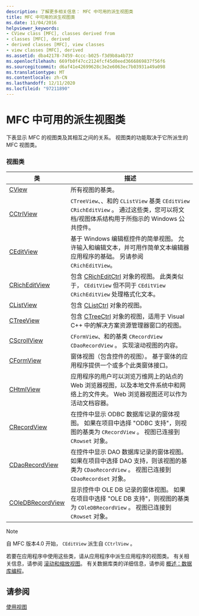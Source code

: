 ```yaml
---
description: 了解更多相关信息： MFC 中可用的派生视图类
title: MFC 中可用的派生视图类
ms.date: 11/04/2016
helpviewer_keywords:
- CView class [MFC], classes derived from
- classes [MFC], derived
- derived classes [MFC], view classes
- view classes [MFC], derived
ms.assetid: dba42178-7459-4ccc-b025-f3d9b8a4b737
ms.openlocfilehash: 669fb0f47cc2124fcf45d0eed3666869837f56f6
ms.sourcegitcommit: d6af41e42699628c3e2e6063ec7b03931a49a098
ms.translationtype: MT
ms.contentlocale: zh-CN
ms.lasthandoff: 12/11/2020
ms.locfileid: "97211890"
---
```

# <a name="derived-view-classes-available-in-mfc"></a>MFC 中可用的派生视图类

下表显示 MFC 的视图类及其相互之间的关系。 视图类的功能取决于它所派生的 MFC 视图类。

### <a name="view-classes"></a>视图类

|类|描述|
|-----------|-----------------|
|[CView](reference/cview-class.md)|所有视图的基类。|
|[CCtrlView](reference/cctrlview-class.md)|`CTreeView`、、和的 `CListView` 基类 `CEditView` `CRichEditView` 。 通过这些类，您可以将文档/视图体系结构用于所指示的 Windows 公共控件。|
|[CEditView](reference/ceditview-class.md)|基于 Windows 编辑框控件的简单视图。 允许输入和编辑文本，并可用作简单文本编辑器应用程序的基础。 另请参阅 `CRichEditView`。|
|[CRichEditView](reference/cricheditview-class.md)|包含 [CRichEditCtrl](reference/cricheditctrl-class.md) 对象的视图。 此类类似于， `CEditView` 但不同于 `CEditView` `CRichEditView` 处理格式化文本。|
|[CListView](reference/clistview-class.md)|包含 [CListCtrl](reference/clistctrl-class.md) 对象的视图。|
|[CTreeView](reference/ctreeview-class.md)|包含 [CTreeCtrl](reference/ctreectrl-class.md) 对象的视图，适用于 Visual C++ 中的解决方案资源管理器窗口的视图。|
|[CScrollView](reference/cscrollview-class.md)|`CFormView`、和的基类 `CRecordView` `CDaoRecordView` 。 实现滚动视图的内容。|
|[CFormView](reference/cformview-class.md)|窗体视图（包含控件的视图）。 基于窗体的应用程序提供一个或多个此类窗体接口。|
|[CHtmlView](reference/chtmlview-class.md)|应用程序的用户可以浏览万维网上的站点的 Web 浏览器视图，以及本地文件系统中和网络上的文件夹。 Web 浏览器视图还可以作为活动文档容器。|
|[CRecordView](reference/crecordview-class.md)|在控件中显示 ODBC 数据库记录的窗体视图。 如果在项目中选择 "ODBC 支持"，则视图的基类为 `CRecordView` 。 视图已连接到 `CRowset` 对象。|
|[CDaoRecordView](reference/cdaorecordview-class.md)|在控件中显示 DAO 数据库记录的窗体视图。 如果在项目中选择 DAO 支持，则该视图的基类为 `CDaoRecordView` 。 视图已连接到 `CDaoRecordset` 对象。|
|[COleDBRecordView](reference/coledbrecordview-class.md)|显示控件中 OLE DB 记录的窗体视图。 如果在项目中选择 "OLE DB 支持"，则视图的基类为 `COleDBRecordView` 。 视图已连接到 `CRowset` 对象。|

> [!NOTE]
> 自 MFC 版本4.0 开始， `CEditView` 派生自 `CCtrlView` 。

若要在应用程序中使用这些类，请从应用程序中派生应用程序的视图类。 有关相关信息，请参阅 [滚动和缩放视图](scrolling-and-scaling-views.md)。 有关数据库类的详细信息，请参阅 [概述：数据库编程](../data/data-access-programming-mfc-atl.md)。

## <a name="see-also"></a>请参阅

[使用视图](using-views.md)
